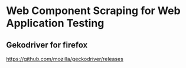 # Web Component Scraping for Web Application Testing

## Gekodriver for firefox 
https://github.com/mozilla/geckodriver/releases